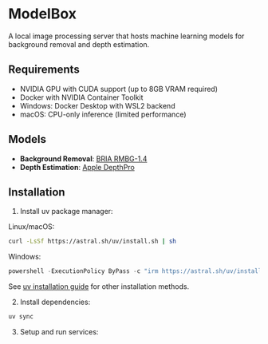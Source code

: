# ModelBox

A local image processing server that hosts machine learning models for background removal and depth estimation.

## Requirements

- NVIDIA GPU with CUDA support (up to 8GB VRAM required)
- Docker with NVIDIA Container Toolkit
- Windows: Docker Desktop with WSL2 backend
- macOS: CPU-only inference (limited performance)

## Models

- **Background Removal**: [BRIA RMBG-1.4](https://huggingface.co/briaai/RMBG-1.4)
- **Depth Estimation**: [Apple DepthPro](https://huggingface.co/apple/DepthPro)

## Installation

1. Install uv package manager:
   
Linux/macOS:
```bash
curl -LsSf https://astral.sh/uv/install.sh | sh
```

Windows:
```powershell
powershell -ExecutionPolicy ByPass -c "irm https://astral.sh/uv/install.ps1 | iex"
```

See [uv installation guide](https://docs.astral.sh/uv/getting-started/installation/) for other installation methods.

2. Install dependencies:
```bash
uv sync
```

3. Setup and run services:
```bash
uv run python scripts/setup.py
```

This will download the required models and start all services using Docker Compose.

Run `uv run python scripts/test_inference.py` to test the inference pipeline.
